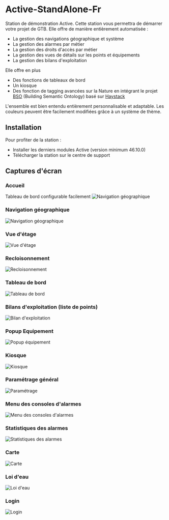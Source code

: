 # Active-StandAlone-Fr
Station de démonstration Active. Cette station vous permettra de démarrer votre projet de GTB. Elle offre de manière entièrement automatisée :
 - La gestion des navigations géographique et système
 - La gestion des alarmes par métier
 - La gestion des droits d'accès par métier
 - La gestion des vues de détails sur les points et équipements
 - La gestion des bilans d'exploitation

 Elle offre en plus
 - Des fonctions de tableaux de bord
 - Un kiosque
 - Des fonction de tagging avancées sur la Nature en intégrant le projet [BSO](https://bso-project.org) (Building Semantic Ontology) basé sur [Haystack](https://project-haystack.org)

 L'ensemble est bien entendu entièrement personnalisable et adaptable. Les couleurs peuvent être facilement modifiées grâce à un système de thème.

## Installation

Pour profiter de la station :
- Installer les derniers modules Active (version minimum 46.10.0)
- Télécharger la station sur le centre de support


## Captures d'écran

### Accueil
Tableau de bord configurable facilement
![Navigation géographique](https://user-images.githubusercontent.com/24372104/57014550-e512c580-6c10-11e9-9e22-e99fe6d21a19.PNG)

### Navigation géographique
![Navigation géographique](https://user-images.githubusercontent.com/24372104/56462338-24941300-63c2-11e9-9bcc-28ecfae38450.PNG)

### Vue d'étage
![Vue d'étage](https://user-images.githubusercontent.com/24372104/56462410-0bd82d00-63c3-11e9-86ca-32cf4a662e2b.PNG)

### Recloisonnement
![Recloisonnement](https://user-images.githubusercontent.com/24372104/56462425-214d5700-63c3-11e9-901e-bab3b9fe0066.PNG)

### Tableau de bord
![Tableau de bord](https://user-images.githubusercontent.com/24372104/56462346-4e4d3a00-63c2-11e9-81c6-884c31700bb3.PNG)

### Bilans d'exploitation (liste de points)
![Bilan d'exploitation](https://user-images.githubusercontent.com/24372104/56462412-0e3a8700-63c3-11e9-8b32-d341709f3c32.PNG)

### Popup Equipement
![Popup équipement](https://user-images.githubusercontent.com/24372104/56462416-15619500-63c3-11e9-8703-da9a1e7294e0.PNG)

### Kiosque
![Kiosque](https://user-images.githubusercontent.com/24372104/56462415-12ff3b00-63c3-11e9-94d2-5f3893008a1d.PNG)

### Paramétrage général
![Paramétrage](https://user-images.githubusercontent.com/24372104/56462420-198db280-63c3-11e9-8ec7-9981c80459db.PNG)

### Menu des consoles d'alarmes
![Menu des consoles d'alarmes](https://user-images.githubusercontent.com/24372104/56462422-1d213980-63c3-11e9-988a-589b18f32dbe.PNG)

### Statistiques des alarmes
![Statistiques des alarmes](https://user-images.githubusercontent.com/24372104/56462404-fd8a1100-63c2-11e9-8da0-08342644c7b8.PNG)

### Carte
![Carte](https://user-images.githubusercontent.com/24372104/56462428-24e0de00-63c3-11e9-9ce8-8d8a87223d18.PNG)

### Loi d'eau
![Loi d'eau](https://user-images.githubusercontent.com/24372104/56462432-2dd1af80-63c3-11e9-816c-3f0410f95a8c.PNG)

### Login
![Login](https://user-images.githubusercontent.com/24372104/56462403-f82cc680-63c2-11e9-9219-54f120adafad.PNG)